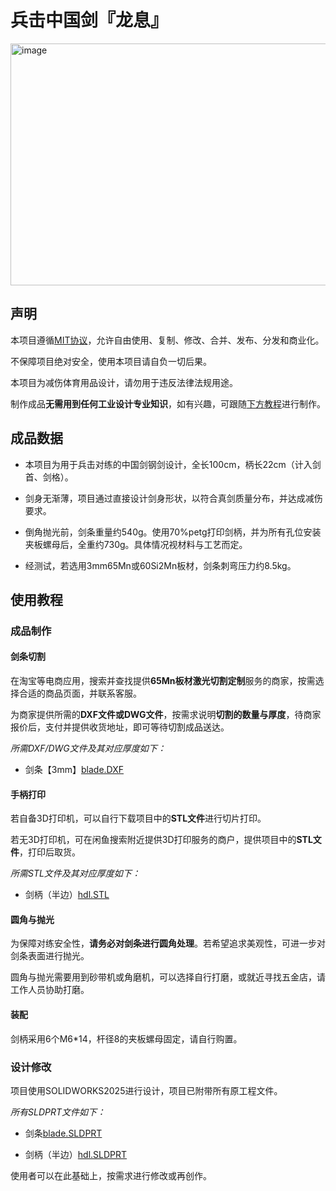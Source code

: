 # 兵击中国剑『龙息』

<img width="1242" height="387" alt="image" src="https://github.com/user-attachments/assets/ac6f77e1-8a33-4203-8cac-342b44d1a202" />

## 声明

本项目遵循[MIT协议](https://mitsloan.mit.edu/licensing)，允许自由使用、复制、修改、合并、发布、分发和商业化。

不保障项目绝对安全，使用本项目请自负一切后果。

本项目为减伤体育用品设计，请勿用于违反法律法规用途。

制作成品**无需用到任何工业设计专业知识**，如有兴趣，可跟随[下方教程](https://github.com/ColinCCCC/DragonBreath.Hema-Chinese-Sword/tree/main?tab=readme-ov-file#%E6%88%90%E5%93%81%E5%88%B6%E4%BD%9C)进行制作。

## 成品数据

- 本项目为用于兵击对练的中国剑钢剑设计，全长100cm，柄长22cm（计入剑首、剑格）。

- 剑身无渐薄，项目通过直接设计剑身形状，以符合真剑质量分布，并达成减伤要求。

- 倒角抛光前，剑条重量约540g。使用70%petg打印剑柄，并为所有孔位安装夹板螺母后，全重约730g。具体情况视材料与工艺而定。

- 经测试，若选用3mm65Mn或60Si2Mn板材，剑条刺弯压力约8.5kg。

## 使用教程

### 成品制作

#### 剑条切割

在淘宝等电商应用，搜索并查找提供**65Mn板材激光切割定制**服务的商家，按需选择合适的商品页面，并联系客服。

为商家提供所需的**DXF文件或DWG文件**，按需求说明**切割的数量与厚度**，待商家报价后，支付并提供收货地址，即可等待切割成品送达。

*所需DXF/DWG文件及其对应厚度如下：*

- 剑条【3mm】[blade.DXF](https://github.com/ColinCCCC/DragonBreath.Hema-Chinese-Sword/blob/main/blade.DXF)

#### 手柄打印

若自备3D打印机，可以自行下载项目中的**STL文件**进行切片打印。

若无3D打印机，可在闲鱼搜索附近提供3D打印服务的商户，提供项目中的**STL文件**，打印后取货。

*所需STL文件及其对应厚度如下：*

- 剑柄（半边）[hdl.STL](https://github.com/ColinCCCC/DragonBreath.Hema-Chinese-Sword/blob/main/hdl.STL)

#### 圆角与抛光

为保障对练安全性，**请务必对剑条进行圆角处理**。若希望追求美观性，可进一步对剑条表面进行抛光。

圆角与抛光需要用到砂带机或角磨机，可以选择自行打磨，或就近寻找五金店，请工作人员协助打磨。

#### 装配

剑柄采用6个M6*14，杆径8的夹板螺母固定，请自行购置。

### 设计修改

项目使用SOLIDWORKS2025进行设计，项目已附带所有原工程文件。

*所有SLDPRT文件如下：*

- 剑条[blade.SLDPRT](https://github.com/ColinCCCC/DragonBreath.Hema-Chinese-Sword/blob/main/blade.SLDPRT)

- 剑柄（半边）[hdl.SLDPRT](https://github.com/ColinCCCC/DragonBreath.Hema-Chinese-Sword/blob/main/hdl.SLDPRT)

使用者可以在此基础上，按需求进行修改或再创作。
